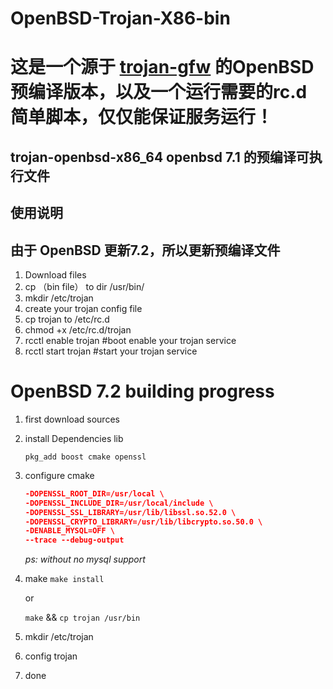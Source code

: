 # OpenBSD-Trojan-X86-bin
# 这是一个源于 [trojan-gfw](https://github.com/trojan-gfw/trojan) 的OpenBSD预编译版本，以及一个运行需要的rc.d 简单脚本，仅仅能保证服务运行！

## trojan-openbsd-x86_64 openbsd 7.1 的预编译可执行文件

## 使用说明

## 由于 OpenBSD 更新7.2，所以更新预编译文件

1. Download files
2. cp （bin file） to dir /usr/bin/
3. mkdir /etc/trojan
4. create your trojan config file 
5. cp trojan to /etc/rc.d 
6. chmod +x /etc/rc.d/trojan
7. rcctl enable trojan #boot enable your trojan service
8. rcctl start trojan #start your trojan service

# OpenBSD 7.2 building progress 

1. first download sources 
2. install Dependencies lib
     
     `pkg_add boost cmake openssl`

3. configure cmake
      ```cmake -DCMAKE_INSTALL_PREFIX=/usr/bin/trojan \
      -DOPENSSL_ROOT_DIR=/usr/local \
      -DOPENSSL_INCLUDE_DIR=/usr/local/include \
      -DOPENSSL_SSL_LIBRARY=/usr/lib/libssl.so.52.0 \
      -DOPENSSL_CRYPTO_LIBRARY=/usr/lib/libcrypto.so.50.0 \
      -DENABLE_MYSQL=OFF \
      --trace --debug-output
      ```
      
    *ps: without no mysql support*
 
 4. make
      `make install`
      
      or
      
       `make` && `cp trojan /usr/bin`
 
 5. mkdir /etc/trojan
 6. config trojan
 7. done
